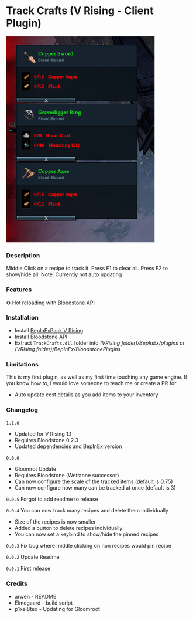 # Track Crafts (V Rising - Client Plugin)
![Example](assets/example1.png)
### Description

Middle Click on a recipe to track it. Press F1 to clear all. Press F2 to show/hide all.
Note: Currently not auto updating

### Features
⚙️ Hot reloading with [Bloodstone API](https://github.com/decaprime/Bloodstone/releases)

### Installation
- Install [BepInExPack V Rising](https://github.com/decaprime/VRising-Modding/releases/tag/1.733.2)
- Install [Bloodstone API](https://github.com/decaprime/Bloodstone/releases)
- Extract ``TrackCrafts.dll`` folder into _(VRising folder)/BepInEx/plugins_ or _(VRising folder)/BepInEx/BloodstonePlugins_

### Limitations
This is my first plugin, as well as my first time touching any game engine. If you know how to, I would love someone to teach me or create a PR for
- Auto update cost details as you add items to your inventory

### Changelog

`1.1.0`
- Updated for V Rising 1.1
- Requires Bloodstone 0.2.3
- Updated dependencies and BepInEx version

`0.0.6`
- Gloomrot Update
- Requires Bloodstone (Wetstone successor)
- Can now configure the scale of the tracked items (default is 0.75)
- Can now configure how many can be tracked at once (default is 3)

`0.0.5` Forgot to add readme to release

`0.0.4` You can now track many recipes and delete them individually
- Size of the recipes is now smaller
- Added a button to delete recipes individually
- You can now set a keybind to show/hide the pinned recipes

`0.0.3` Fix bug where middle clicking on non recipes would pin recipe

`0.0.2` Update Readme

`0.0.1` First release

### Credits
- arwen - README
- Elmegaard - build script
- p1xel8ted - Updating for Gloomroot
